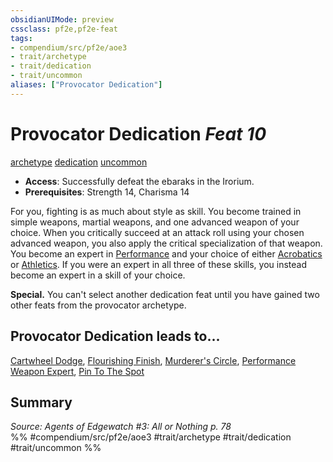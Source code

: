 ```yaml
---
obsidianUIMode: preview
cssclass: pf2e,pf2e-feat
tags:
- compendium/src/pf2e/aoe3
- trait/archetype
- trait/dedication
- trait/uncommon
aliases: ["Provocator Dedication"]
---
```

# Provocator Dedication  *Feat 10*  
[archetype](archetype.md "Archetype Feat Trait")  [dedication](dedication.md "Dedication Feat Trait")  [uncommon](uncommon.md "Uncommon Rarity Trait")  

- **Access**: Successfully defeat the ebaraks in the Irorium.
- **Prerequisites**: Strength 14, Charisma 14

For you, fighting is as much about style as skill. You become trained in simple weapons, martial weapons, and one advanced weapon of your choice. When you critically succeed at an attack roll using your chosen advanced weapon, you also apply the critical specialization of that weapon. You become an expert in [Performance](skills.md#Performance) and your choice of either [Acrobatics](skills.md#Acrobatics) or [Athletics](skills.md#Athletics). If you were an expert in all three of these skills, you instead become an expert in a skill of your choice.

**Special.** You can't select another dedication feat until you have gained two other feats from the provocator archetype.

## Provocator Dedication leads to...

[Cartwheel Dodge](cartwheel-dodge-aoe3.md), [Flourishing Finish](flourishing-finish-aoe3.md), [Murderer's Circle](murderers-circle-aoe3.md), [Performance Weapon Expert](performance-weapon-expert-aoe3.md), [Pin To The Spot](pin-to-the-spot-aoe3.md)

## Summary

*Source: Agents of Edgewatch #3: All or Nothing p. 78*  
%% #compendium/src/pf2e/aoe3 #trait/archetype #trait/dedication #trait/uncommon %%